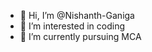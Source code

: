 - 👋 Hi, I’m @Nishanth-Ganiga
- 👀 I’m interested in coding
- 🌱 I’m currently pursuing MCA

<!---
Nishanth-Ganiga/Nishanth-Ganiga is a ✨ special ✨ repository because its `README.md` (this file) appears on your GitHub profile.
You can click the Preview link to take a look at your changes.
--->
